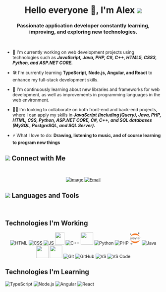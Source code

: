 <h1 align="center">Hello everyone 👋, I'm Alex  <img height="40" src="https://cdn3.emoji.gg/emojis/1261-hackerbongocat.gif"></h1>
<h3 align="center">Passionate application developer constantly learning, improving, and exploring new technologies.</h3>
<br>

- 🌟 I'm currently working on web development projects using technologies such as ***JavaScript, Java, PHP, C#, C++, HTML5, CSS3, Python, and ASP.NET CORE.***
  
- 🛠 I'm currently learning **TypeScript, Node.js, Angular, and React** to enhance my full-stack development skills.

- 💊 I'm continuously learning about new libraries and frameworks for web development, as well as improvements in programming languages in the web environment.

- 🐱‍💻 I'm looking to collaborate on both front-end and back-end projects, where I can apply my skills in ***JavaScript (including jQuery), Java, PHP, HTML, CSS, Python, ASP.NET CORE, C#, C++, and SQL databases (MySQL, PostgreSQL, and SQL Server).***

- ⚡ What I love to do: **Drawing, listening to music, and of course learning to program new things**

## <img src="https://media.giphy.com/media/LnQjpWaON8nhr21vNW/giphy.gif" width="25"><b> Connect with Me</b>

<br>
  
<div align="center">
  
  [![image](https://img.shields.io/badge/LinkedIn-0077B5?style=for-the-badge&logo=linkedin&logoColor=white)](https://www.linkedin.com/in/alex-fernandez-sanchez-b4522b298/)
  [![Email](https://img.shields.io/badge/Email-D14836?style=for-the-badge&logo=gmail&logoColor=white)](mailto:alexfernandezsanchez12@gmail.com)
  
</div>

## <img src="https://media2.giphy.com/media/QssGEmpkyEOhBCb7e1/giphy.gif?cid=ecf05e47a0n3gi1bfqntqmob8g9aid1oyj2wr3ds3mg700bl&rid=giphy.gif" width ="25"><b> Languages and Tools</b>
<br>

## <b>Technologies I'm Working</b>
<p align="center">
  <!-- Programming languages -->
  <img src="https://user-images.githubusercontent.com/64439609/212556407-f122dc0e-901c-4df7-960f-29a3b52c5349.png" width="40" height="40" alt="HTML" />
  <img src="https://user-images.githubusercontent.com/64439609/212556203-47a51702-fec1-4275-bafb-6afdea15b092.png" width="40" height="40" alt="CSS" />
  <img src="https://user-images.githubusercontent.com/64439609/212556085-e6f8391a-6f25-43d5-8bfe-818167047cfb.png" width="40" height="40" alt="JS"/>
  <img src="https://cdn.jsdelivr.net/gh/devicons/devicon/icons/dotnetcore/dotnetcore-original.svg" width="30" height="40"/>
  <img src='https://github.com/sourabmaity/sourabmaity/blob/main/assets/logo/cpp.png'    width="40" height='40' alt="C++"/>
  <img src="https://user-images.githubusercontent.com/64439609/212555599-9b7ae14f-093a-41bf-8cb8-3cdefd418636.png" width="40" height="40" />
  <img src='https://github.com/sourabmaity/sourabmaity/blob/main/assets/logo/python.png' height='40' alt="Python"/>
  <img src="https://www.php.net/images/logos/new-php-logo.svg"                           width="40" height="40" alt="PHP" />
  <img src = 'https://github.com/saumya66/saumya66/blob/main/assets/logo/jupy.png'       height='40'/>
  <img src='https://github.com/sourabmaity/sourabmaity/blob/main/assets/logo/java.png'   height='40' alt="Java"/>
  <img src="https://cdn.jsdelivr.net/gh/devicons/devicon/icons/bootstrap/bootstrap-plain.svg"  width="40" height='40'/> 
  <img src="https://cdn.jsdelivr.net/gh/devicons/devicon/icons/jquery/jquery-plain.svg"   width="40" height='40'/>
  
  <!-- Software I use -->
  <img src="https://user-images.githubusercontent.com/64439609/212556685-de9a7c04-31b0-43b6-af39-7c82ac13b321.png" width="40" height="40" alt="Git"/>
  <img src="https://user-images.githubusercontent.com/64439609/212556741-81407849-82c8-4926-854f-820e8a644375.png" width="40" height="40" alt="GitHub"/>
  <img src="https://user-images.githubusercontent.com/64439609/212556816-5f39489d-6cee-4f1c-997f-4d30a391287c.png" width="40" height="40" alt="VS"/>
  <img src="https://user-images.githubusercontent.com/64439609/212556802-77a65ec1-aa71-4272-b603-1a57d1914678.png" width="40" height="40" alt="VS Code"/>
</p>

## <b>Technologies I'm Learning</b>
<p>
  <img src="https://img.shields.io/badge/TypeScript-007ACC?style=for-the-badge&logo=typescript&logoColor=white" alt="TypeScript">
  <img src="https://img.shields.io/badge/Node.js-339933?style=for-the-badge&logo=nodedotjs&logoColor=white"     alt="Node.js">
  <img src="https://img.shields.io/badge/Angular-DD0031?style=for-the-badge&logo=angular&logoColor=white"       alt="Angular">
  <img src="https://img.shields.io/badge/React-61DAFB?style=for-the-badge&logo=react&logoColor=black"           alt="React">
</p>
